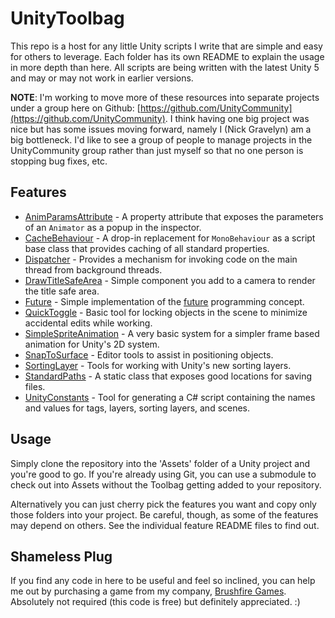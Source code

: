 # UnityToolbag

This repo is a host for any little Unity scripts I write that are simple and easy for others to leverage. Each folder has its own README to explain the usage in more depth than here. All scripts are being written with the latest Unity 5 and may or may not work in earlier versions.

**NOTE**: I'm working to move more of these resources into separate projects under a group here on Github: [https://github.com/UnityCommunity](https://github.com/UnityCommunity). I think having one big project was nice but has some issues moving forward, namely I (Nick Gravelyn) am a big bottleneck. I'd like to see a group of people to manage projects in the UnityCommunity group rather than just myself so that no one person is stopping bug fixes, etc.

## Features

- [AnimParamsAttribute](AnimParamsAttribute) - A property attribute that exposes the parameters of an `Animator` as a popup in the inspector.
- [CacheBehaviour](CacheBehaviour) - A drop-in replacement for `MonoBehaviour` as a script base class that provides caching of all standard properties.
- [Dispatcher](Dispatcher) - Provides a mechanism for invoking code on the main thread from background threads.
- [DrawTitleSafeArea](DrawTitleSafeArea) - Simple component you add to a camera to render the title safe area.
- [Future](Future) - Simple implementation of the [future](http://en.wikipedia.org/wiki/Futures_and_promises) programming concept.
- [QuickToggle](QuickToggle) - Basic tool for locking objects in the scene to minimize accidental edits while working.
- [SimpleSpriteAnimation](SimpleSpriteAnimation) - A very basic system for a simpler frame based animation for Unity's 2D system.
- [SnapToSurface](SnapToSurface) - Editor tools to assist in positioning objects.
- [SortingLayer](SortingLayer) - Tools for working with Unity's new sorting layers.
- [StandardPaths](StandardPaths) - A static class that exposes good locations for saving files.
- [UnityConstants](UnityConstants) - Tool for generating a C# script containing the names and values for tags, layers, sorting layers, and scenes.

## Usage

Simply clone the repository into the 'Assets' folder of a Unity project and you're good to go. If you're already using Git, you can use a submodule to check out into Assets without the Toolbag getting added to your repository.

Alternatively you can just cherry pick the features you want and copy only those folders into your project. Be careful, though, as some of the features may depend on others. See the individual feature README files to find out.

## Shameless Plug

If you find any code in here to be useful and feel so inclined, you can help me out by purchasing a game from my company, [Brushfire Games](http://brushfiregames.com). Absolutely not required (this code is free) but definitely appreciated. :)
